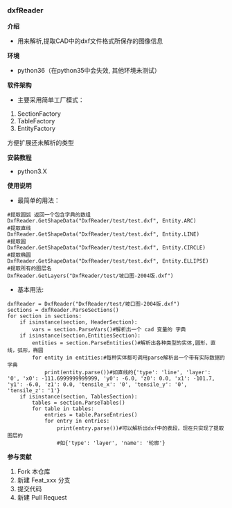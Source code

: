 ### dxfReader


 **介绍** 
- 用来解析,提取CAD中的dxf文件格式所保存的图像信息

 **环境**
 * python36（在python35中会失效, 其他环境未测试）

 **软件架构** 
- 主要采用简单工厂模式：


1. SectionFactory
2. TableFactory
3. EntityFactory


方便扩展还未解析的类型


 **安装教程** 
- python3.X

 **使用说明** 

- 最简单的用法：

```
#提取圆弧 返回一个包含字典的数组
DxfReader.GetShapeData("DxfReader/test/test.dxf", Entity.ARC)
#提取直线
DxfReader.GetShapeData("DxfReader/test/test.dxf", Entity.LINE)
#提取圆
DxfReader.GetShapeData("DxfReader/test/test.dxf", Entity.CIRCLE)
#提取椭圆
DxfReader.GetShapeData("DxfReader/test/test.dxf", Entity.ELLIPSE)
#提取所有的图层名
DxfReader.GetLayers("DxfReader/test/坡口图-2004版.dxf")
```

- 基本用法:

```
dxfReader = DxfReader("DxfReader/test/坡口图-2004版.dxf")
sections = dxfReader.ParseSections()
for section in sections:
    if isinstance(section, HeaderSection):
        vars = section.ParseVars()#解析出一个 cad 变量的 字典
    if isinstance(section,EntitiesSection):
        entities = section.ParseEntities()#解析出各种类型的实体,圆形，直线，弧形，椭圆
        for entity in entities:#每种实体都可调用parse解析出一个带有实际数据的字典
            print(entity.parse())#如直线的{'type': 'line', 'layer': '0', 'x0': -111.6999999999999, 'y0': -6.0, 'z0': 0.0, 'x1': -101.7, 'y1': -6.0, 'z1': 0.0, 'tensile_x': '0', 'tensile_y': '0', 'tensile_z': '1'}
    if isinstance(section, TablesSection):
        tables = section.ParseTables()
        for table in tables:
            entries = table.ParseEntries()
            for entry in entries:
                print(entry.parse())#可以解析出dxf中的表段，现在只实现了提取图层的
                #如{'type': 'layer', 'name': '轮廓'}
```


 **参与贡献** 

1. Fork 本仓库
2. 新建 Feat_xxx 分支
3. 提交代码
4. 新建 Pull Request
